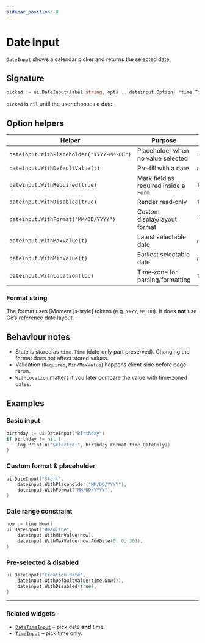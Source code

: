 ```yaml
---
sidebar_position: 8
---
```


# Date Input

`DateInput` shows a calendar picker and returns the selected date.

## Signature

```go
picked := ui.DateInput(label string, opts ...dateinput.Option) *time.Time
```

`picked` is `nil` until the user chooses a date.

## Option helpers

| Helper | Purpose | Default |
|--------|---------|---------|
| `dateinput.WithPlaceholder("YYYY‑MM‑DD")` | Placeholder when no value selected | `""` |
| `dateinput.WithDefaultValue(t)` | Pre‑fill with a date | *nil* |
| `dateinput.WithRequired(true)` | Mark field as required inside a `Form` | `false` |
| `dateinput.WithDisabled(true)` | Render read‑only | `false` |
| `dateinput.WithFormat("MM/DD/YYYY")` | Custom display/layout format | `"YYYY/MM/DD"` |
| `dateinput.WithMaxValue(t)` | Latest selectable date | *nil* |
| `dateinput.WithMinValue(t)` | Earliest selectable date | *nil* |
| `dateinput.WithLocation(loc)` | Time‑zone for parsing/formatting | `time.Local` |

### Format string

The format uses [Moment.js‑style] tokens (e.g. `YYYY`, `MM`, `DD`). It does **not** use Go’s reference date layout.

## Behaviour notes

* State is stored as `time.Time` (date‑only part preserved). Changing the format does not affect stored values.
* Validation (`Required`, `Min/MaxValue`) happens client‑side before page rerun.
* `WithLocation` matters if you later compare the value with time‑zoned dates.

## Examples

### Basic input

```go
birthday := ui.DateInput("Birthday")
if birthday != nil {
    log.Println("Selected:", birthday.Format(time.DateOnly))
}
```

### Custom format & placeholder

```go
ui.DateInput("Start",
    dateinput.WithPlaceholder("MM/DD/YYYY"),
    dateinput.WithFormat("MM/DD/YYYY"),
)
```

### Date range constraint

```go
now := time.Now()
ui.DateInput("Deadline",
    dateinput.WithMinValue(now),
    dateinput.WithMaxValue(now.AddDate(0, 0, 30)),
)
```

### Pre‑selected & disabled

```go
ui.DateInput("Creation date",
    dateinput.WithDefaultValue(time.Now()),
    dateinput.WithDisabled(true),
)
```

---

### Related widgets

* [`DateTimeInput`](./date-time-input) – pick date **and** time.  
* [`TimeInput`](./time-input) – pick time only.